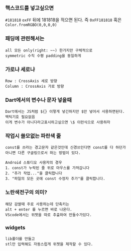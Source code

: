 ### 핵스코드를 넣고싶으면

`#181818`
`oxFF` 뒤에 181818을 적으면 된다. 즉 `0xFF181818`
혹은 `Color.fromRGBO(0,0,0,0)`

### 패딩에 관련해서는

    all 모든 only(right: ~~) 한가지만 구체적으로
    symmetric 수직 수평 padding을 동일하게

### 가로냐 세로냐

    Row : CrossAxis 세로 방향
    Column : CrossAxis 가로 방향

### Dart에서의 변수나 문자 넣을때

    Dart에서는 JS처럼 ${} 이렇게 넣긴하지만 $만 넣어서 사용하면된다.
    백틱기호 필요없음
    이게 변수가 아니다라고표시하고싶으면 \$ 이런식으로 사용하자

### 작업시 쓸모없는 파란색 줄

    const를 쓰라는 경고문자 같은것인데 신경쓰인다면 const를 다 하던가
    아니면 다른 구글링으로서 하는 방법이 있다.

    Android 스튜디오 사용자의 경우
    1. const가 누락된 줄 위로 마우스를 가져갑니다
    2. "추가 작업..."을 클릭합니다
    3. "파일의 모든 곳에 const 수정자 추가"를 클릭합니다.

### 노란색전구의 의미?

    해당 감쌀때 주로 사용하는데 단축키는
    alt + enter 를 누르면 바로 나온다.
    VScode에서는 위젯을 따로 추출하여 만들수가있다.

### widgets

    lib폴더를 만들고
    stl만 입력해도 자동스럽게 위젯을 제작할 수 있다.
